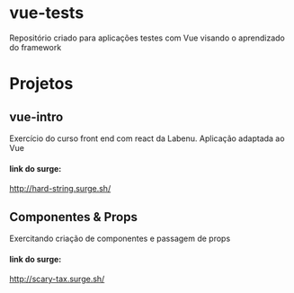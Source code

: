 # vue-tests
Repositório criado para aplicações testes com Vue visando o aprendizado do framework

# Projetos

## vue-intro
Exercício do curso front end com react da Labenu.
Aplicação adaptada ao Vue
#### link do surge: 
http://hard-string.surge.sh/

## Componentes & Props
Exercitando criação de componentes e passagem de props
#### link do surge: 
http://scary-tax.surge.sh/

